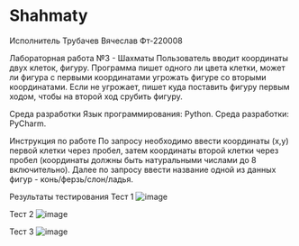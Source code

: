 # Shahmaty

Исполнитель
Трубачев Вячеслав 
Фт-220008

Лабораторная работа №3 - Шахматы
Пользователь вводит координаты двух клеток, фигуру. Программа пишет одного ли цвета клетки, может ли фигура с первыми координатами угрожать фигуре со вторыми координатами. Если не угрожает, пишет куда поставить фигуру первым ходом, чтобы на второй ход срубить фигуру.

Среда разработки
Язык программирования: Python.
Среда разработки: PyCharm.

Инструкция по работе 
По запросу необходимо ввести координаты (x,y) первой клетки через пробел, затем координаты второй клетки через пробел (координаты должны быть натуральными числами до 8 включительно). Далее по запросу ввести название одной из данных фигур - конь/ферзь/слон/ладья.

Результаты тестирования
Тест 1
![image](https://github.com/hatrredd/Shahmaty/assets/146946205/ca935712-71b2-4742-ba8d-2cd000ed7d78)

Тест 2
![image](https://github.com/hatrredd/Shahmaty/assets/146946205/1ec01e06-29b5-4426-b15e-ee0682361e4a)

Тест 3
![image](https://github.com/hatrredd/Shahmaty/assets/146946205/d12c2f0f-6184-4708-97ae-0c4e36d44ad5)
